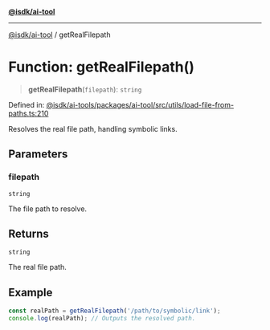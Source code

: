 [**@isdk/ai-tool**](../README.md)

***

[@isdk/ai-tool](../globals.md) / getRealFilepath

# Function: getRealFilepath()

> **getRealFilepath**(`filepath`): `string`

Defined in: [@isdk/ai-tools/packages/ai-tool/src/utils/load-file-from-paths.ts:210](https://github.com/isdk/ai-tool.js/blob/d0765f898f217d97c57c6949502b4a7bef5dce5e/src/utils/load-file-from-paths.ts#L210)

Resolves the real file path, handling symbolic links.

## Parameters

### filepath

`string`

The file path to resolve.

## Returns

`string`

The real file path.

## Example

```typescript
const realPath = getRealFilepath('/path/to/symbolic/link');
console.log(realPath); // Outputs the resolved path.
```
